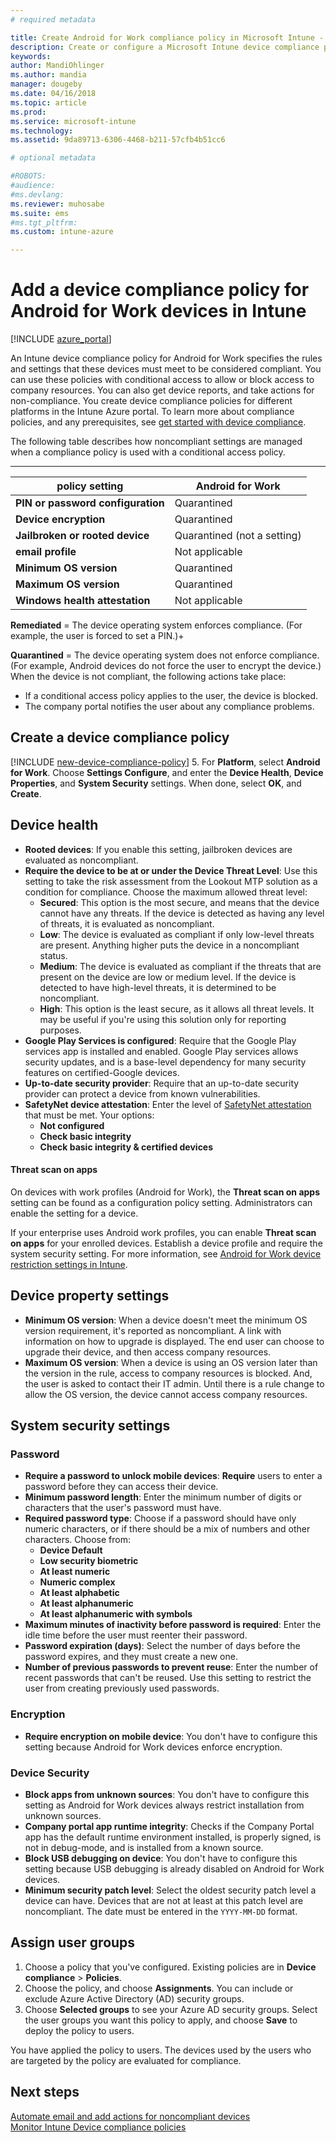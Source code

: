 ```yaml
---
# required metadata

title: Create Android for Work compliance policy in Microsoft Intune - Azure | Microsoft Docs
description: Create or configure a Microsoft Intune device compliance policy for Android for Work devices. Choose to allow jailbroken devices, set the acceptable threat level, check for Google Play, enter the minimum and maximum operating system version, choose your password requirements, and allow Side-loading applications.
keywords:
author: MandiOhlinger
ms.author: mandia
manager: dougeby
ms.date: 04/16/2018
ms.topic: article
ms.prod:
ms.service: microsoft-intune
ms.technology:
ms.assetid: 9da89713-6306-4468-b211-57cfb4b51cc6

# optional metadata

#ROBOTS:
#audience:
#ms.devlang:
ms.reviewer: muhosabe
ms.suite: ems
#ms.tgt_pltfrm:
ms.custom: intune-azure

---
```


# Add a device compliance policy for Android for Work devices in Intune

[!INCLUDE [azure_portal](./includes/azure_portal.md)]

An Intune device compliance policy for Android for Work specifies the rules and settings that these devices must meet to be considered compliant. You can use these policies with conditional access to allow or block access to company resources. You can also get device reports, and take actions for non-compliance. You create device compliance policies for different platforms in the Intune Azure portal. To learn more about compliance policies, and any prerequisites, see [get started with device compliance](device-compliance-get-started.md).

The following table describes how noncompliant settings are managed when a compliance policy is used with a conditional access policy.

--------------------------

|**policy setting**| **Android for Work** |
| --- | --- |
| **PIN or password configuration** |  Quarantined |
| **Device encryption** |  Quarantined |
| **Jailbroken or rooted device** | Quarantined (not a setting) |
| **email profile** | Not applicable |
| **Minimum OS version** | Quarantined |
| **Maximum OS version** | Quarantined |
| **Windows health attestation** |Not applicable |

**Remediated** = The device operating system enforces compliance. (For example, the user is forced to set a PIN.)+

**Quarantined** = The device operating system does not enforce compliance. (For example, Android devices do not force the user to encrypt the device.) When the device is not compliant, the following actions take place:

- If a conditional access policy applies to the user, the device is blocked.
- The company portal notifies the user about any compliance problems.

## Create a device compliance policy

[!INCLUDE [new-device-compliance-policy](./includes/new-device-compliance-policy.md)]
5. For **Platform**, select **Android for Work**. Choose **Settings Configure**, and enter the **Device Health**, **Device Properties**, and **System Security** settings. When done, select **OK**, and **Create**.

<!--- 4. Choose **Actions for noncompliance** to say what actions should happen when a device is determined as noncompliant with this policy.
5. In the **Actions for noncompliance** pane, choose **Add** to create a new action.  The action parameters pane allows you to specify the action, email recipients that should receive the notification in addition to the user of the device, and the content of the notification that you want to send.
6. The message template option allows you to create several custom emails depending on when the action is set to take. For example, you can create a message for notifications that are sent for the first time and a different message for final warning before access is blocked. The custom messages that you create can be used for all your device compliance policy.
7. Specify the **Grace period** which determines when that action to take place.  For example, you may want to send a notification as soon as the device is evaluated as noncompliant, but allow some time before enforcing the conditional access policy to block access to company resources like SharePoint online.
8. Choose **Add** to finish creating the action.
9. You can create multiple actions and the sequence in which they should occur. Choose **Ok** when you are finished creating all the actions.--->

## Device health

- **Rooted devices**: If you enable this setting, jailbroken devices are evaluated as noncompliant.
- **Require the device to be at or under the Device Threat Level**: Use this setting to take the risk assessment from the Lookout MTP solution as a condition for compliance. Choose the maximum allowed threat level:
  - **Secured**: This option is the most secure, and means that the device cannot have any threats. If the device is detected as having any level of threats, it is evaluated as noncompliant.
  - **Low**: The device is evaluated as compliant if only low-level threats are present. Anything higher puts the device in a noncompliant status.
  - **Medium**: The device is evaluated as compliant if the threats that are present on the device are low or medium level. If the device is detected to have high-level threats, it is determined to be noncompliant.
  - **High**: This option is the least secure, as it allows all threat levels. It may be useful if you're using this solution only for reporting purposes.
- **Google Play Services is configured**: Require that the Google Play services app is installed and enabled. Google Play services allows security updates, and is a base-level dependency for many security features on certified-Google devices.
- **Up-to-date security provider**: Require that an up-to-date security provider can protect a device from known vulnerabilities.
- **SafetyNet device attestation**: Enter the level of [SafetyNet attestation](https://developer.android.com/training/safetynet/attestation.html) that must be met. Your options:
  - **Not configured**
  - **Check basic integrity**
  - **Check basic integrity & certified devices**

#### Threat scan on apps

On devices with work profiles (Android for Work), the **Threat scan on apps** setting can be found as a configuration policy setting. Administrators can enable the setting for a device.

If your enterprise uses Android work profiles, you can enable **Threat scan on apps** for your enrolled devices. Establish a device profile and require the system security setting. For more information, see [Android for Work device restriction settings in Intune](device-restrictions-android-for-work.md).

## Device property settings

- **Minimum OS version**: When a device doesn't meet the minimum OS version requirement, it's reported as noncompliant. A link with information on how to upgrade is displayed. The end user can choose to upgrade their device, and then access company resources.
- **Maximum OS version**: When a device is using an OS version later than the version in the rule, access to company resources is blocked. And, the user is asked to contact their IT admin. Until there is a rule change to allow the OS version, the device cannot access company resources.

## System security settings

### Password

- **Require a password to unlock mobile devices**: **Require** users to enter a password before they can access their device.
- **Minimum password length**: Enter the minimum number of digits or characters that the user's password must have.
- **Required password type**: Choose if a password should have only numeric characters, or if there should be a mix of numbers and other characters. Choose from:
  - **Device Default**
  - **Low security biometric**
  - **At least numeric**
  - **Numeric complex**
  - **At least alphabetic**
  - **At least alphanumeric**
  - **At least alphanumeric with symbols**
- **Maximum minutes of inactivity before password is required**: Enter the idle time before the user must reenter their password.
- **Password expiration (days)**: Select the number of days before the password expires, and they must create a new one.
- **Number of previous passwords to prevent reuse**: Enter the number of recent passwords that can't be reused. Use this setting to restrict the user from creating previously used passwords.

### Encryption

- **Require encryption on mobile device**: You don't have to configure this setting because Android for Work devices enforce encryption.

### Device Security

- **Block apps from unknown sources**: You don't have to configure this setting as Android for Work devices always restrict installation from unknown sources.
- **Company portal app runtime integrity**: Checks if the Company Portal app has the default runtime environment installed, is properly signed, is not in debug-mode, and is installed from a known source.
- **Block USB debugging on device**: You don't have to configure this setting because USB debugging is already disabled on Android for Work devices.
- **Minimum security patch level**: Select the oldest security patch level a device can have. Devices that are not at least at this patch level are noncompliant. The date must be entered in the `YYYY-MM-DD` format.

## Assign user groups

1. Choose a policy that you've configured. Existing policies are in **Device compliance** > **Policies**.
2. Choose the policy, and choose **Assignments**. You can include or exclude Azure Active Directory (AD) security groups.
3. Choose **Selected groups** to see your Azure AD security groups. Select the user groups you want this policy to apply, and choose **Save** to deploy the policy to users.

You have applied the policy to users. The devices used by the users who are targeted by the policy are evaluated for compliance.

## Next steps
[Automate email and add actions for noncompliant devices](actions-for-noncompliance.md)  
[Monitor Intune Device compliance policies](compliance-policy-monitor.md)